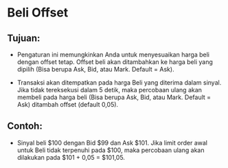 # **Beli Offset**

## Tujuan:

- Pengaturan ini memungkinkan Anda untuk menyesuaikan harga beli dengan offset tetap. Offset beli akan ditambahkan ke harga beli yang dipilih (Bisa berupa Ask, Bid, atau Mark. Default = Ask).

- Transaksi akan ditempatkan pada harga Beli yang diterima dalam sinyal. Jika tidak tereksekusi dalam 5 detik, maka percobaan ulang akan membeli pada harga beli (Bisa berupa Ask, Bid, atau Mark. Default = Ask) ditambah offset (default 0,05).

## Contoh:

- Sinyal beli $100 dengan Bid $99 dan Ask $101. Jika limit order awal untuk Beli tidak terpenuhi pada $100, maka percobaan ulang akan dilakukan pada $101 + 0,05 = $101,05.